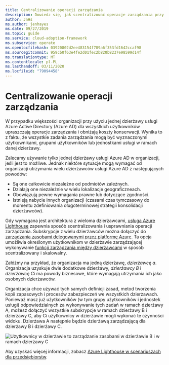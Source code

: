 ```yaml
---
title: Centralizowanie operacji zarządzania
description: Dowiedz się, jak scentralizować operacje zarządzania przy użyciu jednej dzierżawy Azure Active Directory dla wszystkich użytkowników. Scentralizowane zarządzanie upraszcza operacje zarządzania i zmniejsza koszty konserwacji.
author: JnHs
ms.author: jenhayes
ms.date: 09/27/2019
ms.topic: guide
ms.service: cloud-adoption-framework
ms.subservice: operate
ms.openlocfilehash: 03920802d2ee483154f789a6f353fd1642ccaf98
ms.sourcegitcommit: 959cb0f63e4fe2d01fec2b820b8237e98599d14f
ms.translationtype: MT
ms.contentlocale: pl-PL
ms.lasthandoff: 03/11/2020
ms.locfileid: "79094458"
---
```

# <a name="centralize-management-operations"></a>Centralizowanie operacji zarządzania

W przypadku większości organizacji przy użyciu jednej dzierżawy usługi Azure Active Directory (Azure AD) dla wszystkich użytkowników upraszczają operacje zarządzania i obniżają koszty konserwacji. Wynika to z faktu, że wszystkie zadania zarządzania mogą być wyznaczonymi użytkownikami, grupami użytkowników lub jednostkami usługi w ramach danej dzierżawy. 

Zalecamy używanie tylko jednej dzierżawy usługi Azure AD w organizacji, jeśli jest to możliwe. Jednak niektóre sytuacje mogą wymagać od organizacji utrzymania wielu dzierżawców usługi Azure AD z następujących powodów:

- Są one całkowicie niezależne od podmiotów zależnych.
- Działają one niezależnie w wielu lokalizacje geograficzneach.
- Obowiązują pewne wymagania prawne lub dotyczące zgodności.
- Istnieją nabycie innych organizacji (czasami czas tymczasowy do momentu zdefiniowania długoterminowej strategii konsolidacji dzierżawców).

Gdy wymagana jest architektura z wieloma dzierżawcami, [usługa Azure Lighthouse](https://docs.microsoft.com/azure/lighthouse/overview) zapewnia sposób scentralizowania i usprawniania operacji zarządzania. Subskrypcje z wielu dzierżawców można dołączyć do [zarządzania zasobami delegowanymi przez platformę Azure](https://docs.microsoft.com/azure/lighthouse/concepts/azure-delegated-resource-management). Ta opcja umożliwia określonym użytkownikom w dzierżawie zarządzającej wykonywanie [funkcji zarządzania między dzierżawcami](https://docs.microsoft.com/azure/lighthouse/concepts/cross-tenant-management-experience) w sposób scentralizowany i skalowalny.

Załóżmy na przykład, że organizacja ma jedną dzierżawę, *dzierżawcę a*. Organizacja uzyskuje dwie dodatkowe dzierżawy, *dzierżawcy B* i *dzierżawcę C*i ma powody biznesowe, które wymagają utrzymania ich jako osobnych dzierżawców.

Organizacja chce używać tych samych definicji zasad, metod tworzenia kopii zapasowych i procesów zabezpieczeń we wszystkich dzierżawach. Ponieważ masz już użytkowników (w tym grupy użytkowników i jednostek usługi) odpowiedzialnych za wykonywanie tych zadań w ramach dzierżawy A, możesz dołączyć wszystkie subskrypcje w ramach dzierżawy B i dzierżawy C, aby Ci użytkownicy w dzierżawie mogli wykonać te czynności widoku. Dzierżawa A następnie będzie dzierżawą zarządzającą dla dzierżawy B i dzierżawy C.

![Użytkownicy w dzierżawie to zarządzanie zasobami w dzierżawie B i w ramach dzierżawy C](../_images/manage/enterprise-azure-lighthouse.jpg)

Aby uzyskać więcej informacji, zobacz [Azure Lighthouse w scenariuszach dla przedsiębiorstw](https://docs.microsoft.com/azure/lighthouse/concepts/enterprise).
